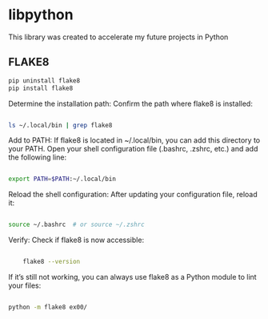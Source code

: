 # libpython
This library was created to accelerate my future projects in Python
## FLAKE8
```sh
pip uninstall flake8
pip install flake8
```

Determine the installation path: Confirm the path where flake8 is installed:

```sh

ls ~/.local/bin | grep flake8

```

Add to PATH: If flake8 is located in ~/.local/bin, you can add this directory to your PATH. Open your shell configuration file (.bashrc, .zshrc, etc.) and add the following line:

```sh

export PATH=$PATH:~/.local/bin
```
Reload the shell configuration: After updating your configuration file, reload it:

```sh

source ~/.bashrc  # or source ~/.zshrc
```
Verify: Check if flake8 is now accessible:

```sh

    flake8 --version
```
If it’s still not working, you can always use flake8 as a Python module to lint your files:

```sh

python -m flake8 ex00/
```